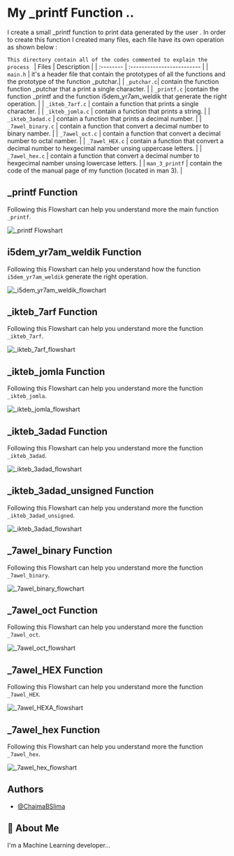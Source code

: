 # My _printf Function ..
I create a small _printf function to print data generated by the user .
In order to create this function I created many files, each file have its own operation as shown below :

`This directory contain all of the codes commented to explain the process `
| Files |  Description                |
| :-------- |  :------------------------- |
| `main.h` | it's a header file that contain the prototypes of all the functions and the prototype of the function _putchar.|
| `_putchar.c`| contain the function function _putchar that a print a single character. |
|  `_printf.c` |contain the function _printf and the function i5dem_yr7am_weldik that generate the right operation. |
| `_ikteb_7arf.c` | contain a function that prints a single character. |
| `_ikteb_jomla.c` | contain a function that prints a string. |
| `_ikteb_3adad.c` | contain a function that prints a decimal number. |
| `_7awel_binary.c` | contain a function that convert a decimal number to binary namber. |
| `_7awel_oct.c` | contain a function that convert a decimal number to octal namber. |
| `_7awel_HEX.c` | contain a function that convert a decimal number to hexgecimal namber unsing uppercase letters. |
| `_7awel_hex.c` | contain a function that convert a decimal number to hexgecimal namber unsing lowercase letters. |
| `man_3_printf` | contain the code of the manual page of my function (located in man 3). |

##  _printf Function
Following this Flowshart can help you understand more the main function `_printf`.


![_printf Flowshart](https://github.com/ChaimaBSlima/holbertonschool-low_level_programming/assets/146720036/668d404b-a2f3-4e99-bf4d-75cbe20fa79f)

## i5dem_yr7am_weldik Function
Following this Flowshart can help you understand how the function `i5dem_yr7am_weldik` generate the right operation.


![_i5dem_yr7am_weldik_flowchart](https://github.com/ChaimaBSlima/holbertonschool-low_level_programming/assets/146720036/efe59749-289a-4a36-89ab-b6104a189804)

##  _ikteb_7arf Function
Following this Flowshart can help you understand more the function `_ikteb_7arf`.


![_ikteb_7arf_flowshart](https://github.com/ChaimaBSlima/holbertonschool-low_level_programming/assets/146720036/2af3cf53-e6d6-4089-8310-816c4bc5889b)

##  _ikteb_jomla Function
Following this Flowshart can help you understand more the function `_ikteb_jomla`.


![_ikteb_jomla_flowshart](https://github.com/ChaimaBSlima/holbertonschool-low_level_programming/assets/146720036/5b600ea2-d6e4-4328-b686-39a9edfc8868)

##  _ikteb_3adad Function
Following this Flowshart can help you understand more the function `_ikteb_3adad`.


![_ikteb_3adad_flowshart](https://github.com/ChaimaBSlima/holbertonschool-low_level_programming/assets/146720036/be7dd307-d2a0-4fcf-b83b-f31017e0081c)

##  _ikteb_3adad_unsigned Function
Following this Flowshart can help you understand more the function `_ikteb_3adad_unsigned`.


![_ikteb_3adad_flowshart](https://github.com/ChaimaBSlima/holbertonschool-low_level_programming/assets/146720036/be7dd307-d2a0-4fcf-b83b-f31017e0081c)

##  _7awel_binary Function
Following this Flowshart can help you understand more the function `_7awel_binary`.


![_7awel_binary_flowchart](https://github.com/ChaimaBSlima/holbertonschool-printf/assets/146720036/ee9cbeaa-e9c9-4724-9717-5161a8654789)

##  _7awel_oct Function
Following this Flowshart can help you understand more the function `_7awel_oct`.


![_7awel_oct_flowshart](https://github.com/ChaimaBSlima/holbertonschool-printf/assets/146720036/f3a5859d-f4e4-46da-ac33-19da7217ceb9)

##  _7awel_HEX Function
Following this Flowshart can help you understand more the function `_7awel_HEX`.


![_7awel_HEXA_flowshart](https://github.com/ChaimaBSlima/holbertonschool-printf/assets/146720036/65e1c343-df57-4d86-bebe-9a42ddf17689)

##  _7awel_hex Function
Following this Flowshart can help you understand more the function `_7awel_hex`.


![_7awel_hex_flowshart](https://github.com/ChaimaBSlima/holbertonschool-printf/assets/146720036/5068182f-6072-4ced-8fa1-72af53e022f8)



## Authors

- [@ChaimaBSlima](https://github.com/ChaimaBSlima)


## 🚀 About Me
I'm a Machine Learning developer...






